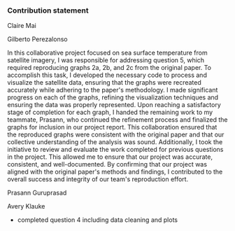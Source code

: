 ### Contribution statement

Claire Mai

Gilberto Perezalonso

In this collaborative project focused on sea surface temperature from satellite imagery, I was responsible for addressing question 5, which required reproducing graphs 2a, 2b, and 2c from the original paper. To accomplish this task, I developed the necessary code to process and visualize the satellite data, ensuring that the graphs were recreated accurately while adhering to the paper's methodology. I made significant progress on each of the graphs, refining the visualization techniques and ensuring the data was properly represented. Upon reaching a satisfactory stage of completion for each graph, I handed the remaining work to my teammate, Prasann, who continued the refinement process and finalized the graphs for inclusion in our project report. This collaboration ensured that the reproduced graphs were consistent with the original paper and that our collective understanding of the analysis was sound. Additionally, I took the initiative to review and evaluate the work completed for previous questions in the project. This allowed me to ensure that our project was accurate, consistent, and well-documented. By confirming that our project was aligned with the original paper's methods and findings, I contributed to the overall success and integrity of our team's reproduction effort.

Prasann Guruprasad

Avery Klauke
- completed question 4 including data cleaning and plots
